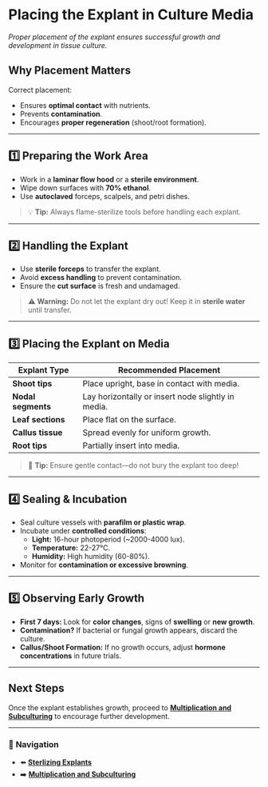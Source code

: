 # **Placing the Explant in Culture Media**
_Proper placement of the explant ensures successful growth and development in tissue culture._

## **Why Placement Matters**
Correct placement:
- Ensures **optimal contact** with nutrients.
- Prevents **contamination**.
- Encourages **proper regeneration** (shoot/root formation).

---

## **1️⃣ Preparing the Work Area**
- Work in a **laminar flow hood** or a **sterile environment**.
- Wipe down surfaces with **70% ethanol**.
- Use **autoclaved** forceps, scalpels, and petri dishes.

> 💡 **Tip:** Always flame-sterilize tools before handling each explant.

---

## **2️⃣ Handling the Explant**
- Use **sterile forceps** to transfer the explant.
- Avoid **excess handling** to prevent contamination.
- Ensure the **cut surface** is fresh and undamaged.

> ⚠ **Warning:** Do not let the explant dry out! Keep it in **sterile water** until transfer.

---

## **3️⃣ Placing the Explant on Media**
| **Explant Type** | **Recommended Placement** |
|------------------|--------------------------|
| **Shoot tips** | Place upright, base in contact with media. |
| **Nodal segments** | Lay horizontally or insert node slightly in media. |
| **Leaf sections** | Place flat on the surface. |
| **Callus tissue** | Spread evenly for uniform growth. |
| **Root tips** | Partially insert into media. |

> 🌱 **Tip:** Ensure gentle contact—do not bury the explant too deep!

---

## **4️⃣ Sealing & Incubation**
- Seal culture vessels with **parafilm or plastic wrap**.
- Incubate under **controlled conditions**:
  - **Light:** 16-hour photoperiod (~2000-4000 lux).
  - **Temperature:** 22-27°C.
  - **Humidity:** High humidity (60-80%).
- Monitor for **contamination or excessive browning**.

---

## **5️⃣ Observing Early Growth**
- **First 7 days:** Look for **color changes**, signs of **swelling** or **new growth**.
- **Contamination?** If bacterial or fungal growth appears, discard the culture.
- **Callus/Shoot Formation:** If no growth occurs, adjust **hormone concentrations** in future trials.

---

## **Next Steps**
Once the explant establishes growth, proceed to **[Multiplication and Subculturing](/pages/multiplication-and-subculturing.html)** to encourage further development.

---

### 🔗 **Navigation**
- ⬅️ **[Sterlizing Explants](/pages/sterilizing-explants.html)**
- ➡️ **[Multiplication and Subculturing](/pages/multiplication-and-subculturing.html)**
